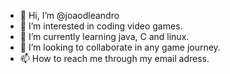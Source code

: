 - 👋 Hi, I’m @joaodleandro
- 👀 I’m interested in coding video games.
- 🌱 I’m currently learning java, C and linux.
- 💞️ I’m looking to collaborate in any game journey.
- 📫 How to reach me through my email adress.

<!---
joaodleandro/joaodleandro is a ✨ special ✨ repository because its `README.md` (this file) appears on your GitHub profile.
You can click the Preview link to take a look at your changes.
--->
